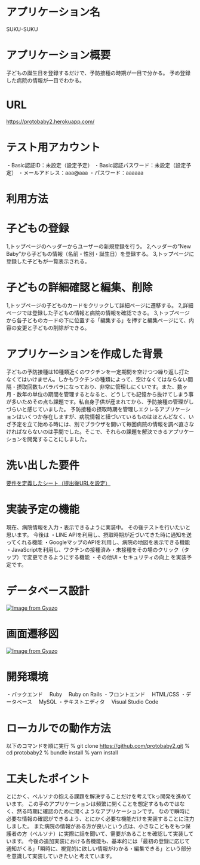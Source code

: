 # アプリケーション名
SUKU-SUKU

# アプリケーション概要
子どもの誕生日を登録するだけで、予防接種の時期が一目で分かる。
予め登録した病院の情報が一目でわかる。

# URL
https://protobaby2.herokuapp.com/

# テスト用アカウント
・Basic認証ID：未設定（設定予定）
・Basic認証パスワード：未設定（設定予定）
・メールアドレス：aaa@aaa
・パスワード：aaaaaa

# 利用方法
 # 子どもの登録
 1,トップページのヘッダーからユーザーの新規登録を行う。
 2,ヘッダーの”New Baby”から子どもの情報（名前・性別・誕生日）を登録する。
 3,トップページに登録した子どもが一覧表示される。
 # 子どもの詳細確認と編集、削除
 1,トップページの子どものカードをクリックして詳細ページに遷移する。
 2,詳細ページでは登録した子どもの情報と病院の情報を確認できる。
 3,トップページから各子どものカードの下に位置する「編集する」を押すと編集ページにて、内容の変更と子どもの削除ができる。

# アプリケーションを作成した背景
子どもの予防接種は10種類近くのワクチンを一定期間を空けつつ繰り返し打たなくてはいけません。しかもワクチンの種類によって、空けなくてはならない間隔・摂取回数もバラバラになっており、非常に管理しにくいです。また、数ヶ月・数年の単位の期間を管理するとなると、どうしても記憶から抜けてしまう事が多いためその点も課題です。私自身子供が産まれてから、予防接種の管理がしづらいと感じていました。
予防接種の摂取時期を管理しエクレるアプリケーションはいくつか存在しますが、病院情報と紐づいているものはほとんどなく、いざ予定を立て始める時には、別でブラウザを開いて毎回病院の情報を調べ直さなければならないのは手間でした。そこで、それらの課題を解決できるアプリケーションを開発することにしました。
 
# 洗い出した要件
[要件を定義したシート（提出後URLを設定）](URL)

# 実装予定の機能
現在、病院情報を入力・表示できるように実装中。
その後テストを行いたいと思います。
今後は
・LINE APIを利用し、摂取時期が近づいてきた時に通知を送ってくれる機能
・GoogleマップのAPIを利用し、病院の地図を表示できる機能
・JavaScriptを利用し、ワクチンの接種済み・未接種をその場のクリック（タップ）で変更できるようにする機能
・その他UI・セキュリティの向上
を実装予定です。
# データベース設計
[![Image from Gyazo](https://i.gyazo.com/4c34278149624b9f3ee8c15bf013c361.png)](https://gyazo.com/4c34278149624b9f3ee8c15bf013c361)

# 画面遷移図
[![Image from Gyazo](https://i.gyazo.com/19df66badc9c524b27dbd9d334447aa4.png)](https://gyazo.com/19df66badc9c524b27dbd9d334447aa4)

# 開発環境
・バックエンド
　Ruby
　Ruby on Rails
・フロントエンド
　HTML/CSS
・データベース
　MySQL
・テキストエディタ
　Visual Studio Code

# ローカルでの動作方法
以下のコマンドを順に実行
% git clone https://github.com/protobaby2.git
% cd protobaby2 
% bundle install
% yarn install

# 工夫したポイント
とにかく、ペルソナの抱える課題を解決することだけを考えてkっ開発を進めています。
この手のアプリケーションは頻繁に開くことを想定するものではなく、然る時期に確認のために開くようなアプリケーションです。
なので瞬時に必要な情報の確認ができるよう、とにかく必要な機能だけを実装することに注力しました。
また病院の情報がある方が良いという点は、小さなこどもをもつ保護者の方（ペルソナ）に実際に話を聞いて、需要があることを確認して実装しています。
今後の追加実装における各機能も、基本的には「最初の登録に応じて通知がくる」「瞬時に、視覚的に欲しい情報がわかる・編集できる」という部分を意識して実装していきたいと考えています。
